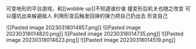 可变地形的平台游戏，和[[wobble up]]不知道谁抄谁
撞变形后机关也随之改变
可以撞坑出来躲避敌人
利用形变后触发回弹的弹力把自己扔出去
形变自己

![[Pasted image 20230318014857.png]]
![[Pasted image 20230318014820.png]]
![[Pasted image 20230318014735.png]]
![[Pasted image 20230318014623.png]]
![[Pasted image 20230318014519.png]]